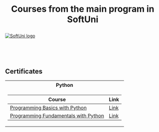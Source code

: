 # <p align="center"> Courses from the main program in SoftUni <p>

<a href="https://softuni.bg/trainings/courses" rel="Courses"> ![SoftUni logo][logo] </a>

[logo]: http://innovationstarterbox.bg/wp-content/uploads/2016/05/Softuni_logo_trasparent.png "Logo Title Text 2"

<br/>
<br/>
<br/>

<h2> Certificates </h2>

<table>

<tr>
  <th> Python </th>
</tr>

<tr>
<td>

| **Course**                                                            | **Link**                                                   |
| --------------------------------------------------------------------- | ---------------------------------------------------------- |
| <a href="https://softuni.bg/trainings/3073/programming-basics-with-python-november-2020" > Programming Basics with Python </a>         | <a href="https://softuni.bg/certificates/details/93803/f069154f"> Link</a> |
| <a href="https://softuni.bg/trainings/3204/python-fundamentals-january-2021#lesson-21533"> Programming Fundamentals with Python </a> | <a href="https://softuni.bg/certificates/details/102862/46eb4aad"> Link</a> |
                                         

</td>

